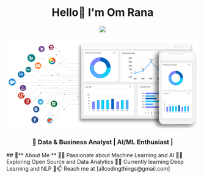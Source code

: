 <h1 align="center"> Hello👋 I'm Om Rana </h1>
<p align="center">
  <img src="https://readme-typing-svg.herokuapp.com?font=Fira+Code&pause=1000&color=F70000&width=435&lines=Welcome+to+my+GitHub+Profile!">
</p>
<p align="center">
  <img src= File.gif alt="Banner Image">
</p>
<h3 align="center">🚀 Data & Business Analyst | AI/ML Enthusiast | </h3>
</p>
## 👋** About Me ** 
🔹🚀 Passionate about Machine Learning and AI  
🔹💡 Exploring Open Source and Data Analytics 
🔹🎯 Currently learning Deep Learning and NLP     
🔹📫 Reach me at [allcodingthings@gmail.com] 
